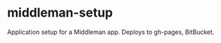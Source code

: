 middleman-setup
===============

Application setup for a Middleman app. Deploys to gh-pages, BitBucket.
